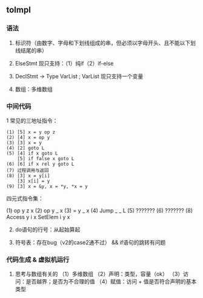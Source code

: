 ## toImpl

### 语法

1. 标识符（由数字、字母和下划线组成的串，但必须以字母开头、且不能以下划线结尾的串）

2. ElseStmt
    现只支持：（1）纯if（2）if-else

3. DeclStmt -> Type VarList ;
    VarList 现只支持一个变量

4. 数组：多维数组

### 中间代码

1 常见的三地址指令：  
  
    (1) [5] x = y op z
    (2) [4] x = op y
    (3) [3] x = y
    (4) [2] goto L
    (5) [4] if x goto L
        [5] if false x goto L
    (6) [6] if x rel y goto L
    (7) 过程调用与返回
    (8) [3] x = y[i]
        [3] x[i] = y
    (9) [3] x = &y, x = *y, *x = y

四元式指令集：  
  
(1) op  y   z   x
(2) op  y   _   x
(3) =   y   _   x
(4) Jump    _   _   L
(5) ???????
(6) ???????
(8) Access  y   i   x
    SetElem i   y   x

2. do语句的行号：从起始算起

3. 符号表：存在bug（v2的case2通不过） && if语句的跳转有问题


### 代码生成 & 虚拟机运行

1. 思考与数组有关的
    （1）多维数组
    （2）声明：类型，容量（ok）
    （3）访问：是否越界；是否为不合理的值
    （4）赋值：访问 + 值是否符合声明的基本类型
    